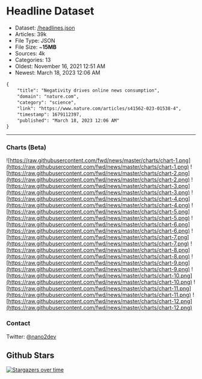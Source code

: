 # Headline Dataset

- Dataset: [/headlines.json](https://raw.githubusercontent.com/fwd/news/master/headlines.json) 
- Articles: 39k
- File Type: JSON
- File Size: ~**15MB**
- Sources: 4k
- Categories: 13
- Oldest: November 16, 2021 12:51 AM
- Newest: March 18, 2023 12:06 AM

```
{
    "title": "Negativity drives online news consumption",
    "domain": "nature.com",
    "category": "science",
    "link": "https://www.nature.com/articles/s41562-023-01538-4",
    "timestamp": 1679112397,
    "published": "March 18, 2023 12:06 AM"
}
```

---

### Charts (Beta)

![https://raw.githubusercontent.com/fwd/news/master/charts/chart-1.png](https://raw.githubusercontent.com/fwd/news/master/charts/chart-1.png)
![https://raw.githubusercontent.com/fwd/news/master/charts/chart-2.png](https://raw.githubusercontent.com/fwd/news/master/charts/chart-2.png)
![https://raw.githubusercontent.com/fwd/news/master/charts/chart-3.png](https://raw.githubusercontent.com/fwd/news/master/charts/chart-3.png)
![https://raw.githubusercontent.com/fwd/news/master/charts/chart-4.png](https://raw.githubusercontent.com/fwd/news/master/charts/chart-4.png)
![https://raw.githubusercontent.com/fwd/news/master/charts/chart-5.png](https://raw.githubusercontent.com/fwd/news/master/charts/chart-5.png)
![https://raw.githubusercontent.com/fwd/news/master/charts/chart-6.png](https://raw.githubusercontent.com/fwd/news/master/charts/chart-6.png)
![https://raw.githubusercontent.com/fwd/news/master/charts/chart-7.png](https://raw.githubusercontent.com/fwd/news/master/charts/chart-7.png)
![https://raw.githubusercontent.com/fwd/news/master/charts/chart-8.png](https://raw.githubusercontent.com/fwd/news/master/charts/chart-8.png)
![https://raw.githubusercontent.com/fwd/news/master/charts/chart-9.png](https://raw.githubusercontent.com/fwd/news/master/charts/chart-9.png)
![https://raw.githubusercontent.com/fwd/news/master/charts/chart-10.png](https://raw.githubusercontent.com/fwd/news/master/charts/chart-10.png)
![https://raw.githubusercontent.com/fwd/news/master/charts/chart-11.png](https://raw.githubusercontent.com/fwd/news/master/charts/chart-11.png)
![https://raw.githubusercontent.com/fwd/news/master/charts/chart-12.png](https://raw.githubusercontent.com/fwd/news/master/charts/chart-12.png)

### Contact 

Twitter: [@nano2dev](https://twitter.com/nano2dev)

## Github Stars

[![Stargazers over time](https://starchart.cc/fwd/news.svg)](https://starchart.cc/fwd/news)
